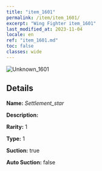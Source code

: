 ```yaml
---
title: "item_1601"
permalink: /item/item_1601/
excerpt: "Wing Fighter item_1601"
last_modified_at: 2023-11-04
locale: en
ref: "item_1601.md"
toc: false
classes: wide
---
```



 ![Unknown_1601](/images/item/Settlement_star_p.png)



## Details

 **Name:** *Settlement_star* 

 **Description:** 

 **Rarity:** 1 

 **Type:** 1 

 **Suction:** true 

 **Auto Suction:** false 


